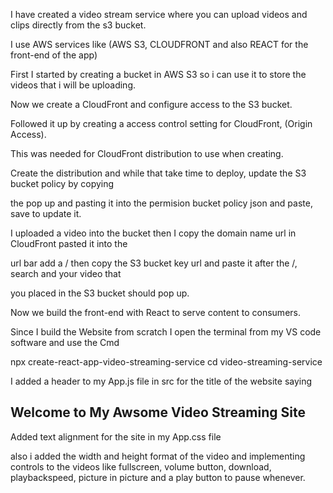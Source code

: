 I have created a video stream service where you can upload videos and clips directly from the s3 bucket.

I use AWS services like (AWS S3, CLOUDFRONT and also REACT for the front-end of the app) 

First I started by creating a bucket in AWS S3 so i can use it to store the videos that i will be uploading.

Now we create a CloudFront and configure access to the S3 bucket.

Followed it up by creating a access control setting for CloudFront, (Origin Access).

This was needed for CloudFront distribution to use when creating.

Create the distribution and while that take time to deploy, update the S3 bucket policy by copying 

the pop up and pasting it into the permision bucket policy json and paste, save to update it.

I uploaded a video into the bucket then I copy the domain name url in CloudFront pasted it into the 

url bar add a / then copy the S3 bucket key url and paste it after the /, search and your video that

you placed in the S3 bucket should pop up. 

Now we build the front-end with React to serve content to consumers.

Since I build the Website from scratch I open the terminal from my VS code software and use the Cmd

npx create-react-app-video-streaming-service
cd video-streaming-service

I added a header to my App.js file in src for the title of the website saying
<h2>Welcome to My Awsome Video Streaming Site</h2>

Added text alignment for the site in my App.css file

also i added the width and height format of the video and implementing controls to the videos like fullscreen, volume button, download, playbackspeed, picture in picture and a play button to pause whenever.